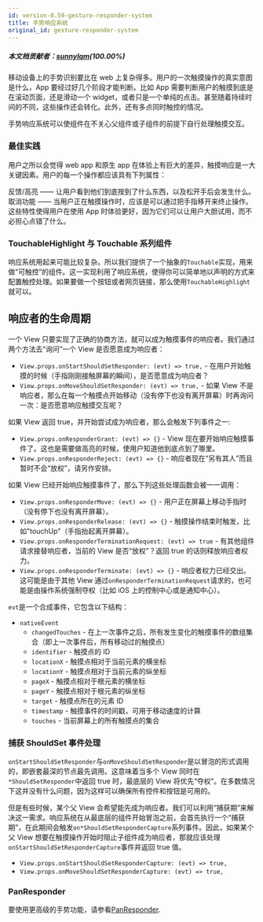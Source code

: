 ```yaml
---
id: version-0.59-gesture-responder-system
title: 手势响应系统
original_id: gesture-responder-system
---
```


##### 本文档贡献者：[sunnylqm](https://github.com/search?q=sunnylqm%40qq.com+in%3Aemail&type=Users)(100.00%)

移动设备上的手势识别要比在 web 上复杂得多。用户的一次触摸操作的真实意图是什么，App 要经过好几个阶段才能判断。比如 App 需要判断用户的触摸到底是在滚动页面，还是滑动一个 widget，或者只是一个单纯的点击。甚至随着持续时间的不同，这些操作还会转化。此外，还有多点同时触控的情况。

手势响应系统可以使组件在不关心父组件或子组件的前提下自行处理触摸交互。

### 最佳实践

用户之所以会觉得 web app 和原生 app 在体验上有巨大的差异，触摸响应是一大关键因素。用户的每一个操作都应该具有下列属性：

反馈/高亮 —— 让用户看到他们到底按到了什么东西，以及松开手后会发生什么。取消功能 —— 当用户正在触摸操作时，应该是可以通过把手指移开来终止操作。这些特性使得用户在使用 App 时体验更好，因为它们可以让用户大胆试用，而不必担心点错了什么。

### TouchableHighlight 与 Touchable 系列组件

响应系统用起来可能比较复杂。所以我们提供了一个抽象的`Touchable`实现，用来做“可触控”的组件。这一实现利用了响应系统，使得你可以简单地以声明的方式来配置触控处理。如果要做一个按钮或者网页链接，那么使用`TouchableHighlight`就可以。

## 响应者的生命周期

一个 View 只要实现了正确的协商方法，就可以成为触摸事件的响应者。我们通过两个方法去“询问”一个 View 是否愿意成为响应者：

* `View.props.onStartShouldSetResponder: (evt) => true,` - 在用户开始触摸的时候（手指刚刚接触屏幕的瞬间），是否愿意成为响应者？
* `View.props.onMoveShouldSetResponder: (evt) => true,` - 如果 View 不是响应者，那么在每一个触摸点开始移动（没有停下也没有离开屏幕）时再询问一次：是否愿意响应触摸交互呢？

如果 View 返回 true，并开始尝试成为响应者，那么会触发下列事件之一:

* `View.props.onResponderGrant: (evt) => {}` - View 现在要开始响应触摸事件了。这也是需要做高亮的时候，使用户知道他到底点到了哪里。
* `View.props.onResponderReject: (evt) => {}` - 响应者现在“另有其人”而且暂时不会“放权”，请另作安排。

如果 View 已经开始响应触摸事件了，那么下列这些处理函数会被一一调用：

* `View.props.onResponderMove: (evt) => {}` - 用户正在屏幕上移动手指时（没有停下也没有离开屏幕）。
* `View.props.onResponderRelease: (evt) => {}` - 触摸操作结束时触发，比如"touchUp"（手指抬起离开屏幕）。
* `View.props.onResponderTerminationRequest: (evt) => true` - 有其他组件请求接替响应者，当前的 View 是否“放权”？返回 true 的话则释放响应者权力。
* `View.props.onResponderTerminate: (evt) => {}` - 响应者权力已经交出。这可能是由于其他 View 通过`onResponderTerminationRequest`请求的，也可能是由操作系统强制夺权（比如 iOS 上的控制中心或是通知中心）。

`evt`是一个合成事件，它包含以下结构：

* `nativeEvent`
  * `changedTouches` - 在上一次事件之后，所有发生变化的触摸事件的数组集合（即上一次事件后，所有移动过的触摸点）
  * `identifier` - 触摸点的 ID
  * `locationX` - 触摸点相对于当前元素的横坐标
  * `locationY` - 触摸点相对于当前元素的纵坐标
  * `pageX` - 触摸点相对于根元素的横坐标
  * `pageY` - 触摸点相对于根元素的纵坐标
  * `target` - 触摸点所在的元素 ID
  * `timestamp` - 触摸事件的时间戳，可用于移动速度的计算
  * `touches` - 当前屏幕上的所有触摸点的集合

### 捕获 ShouldSet 事件处理

`onStartShouldSetResponder`与`onMoveShouldSetResponder`是以冒泡的形式调用的，即嵌套最深的节点最先调用。这意味着当多个 View 同时在`*ShouldSetResponder`中返回 true 时，最底层的 View 将优先“夺权”。在多数情况下这并没有什么问题，因为这样可以确保所有控件和按钮是可用的。

但是有些时候，某个父 View 会希望能先成为响应者。我们可以利用“捕获期”来解决这一需求。响应系统在从最底层的组件开始冒泡之前，会首先执行一个“捕获期”，在此期间会触发`on*ShouldSetResponderCapture`系列事件。因此，如果某个父 View 想要在触摸操作开始时阻止子组件成为响应者，那就应该处理`onStartShouldSetResponderCapture`事件并返回 true 值。

* `View.props.onStartShouldSetResponderCapture: (evt) => true,`
* `View.props.onMoveShouldSetResponderCapture: (evt) => true,`

### PanResponder

要使用更高级的手势功能，请参看[PanResponder](panresponder.md).
